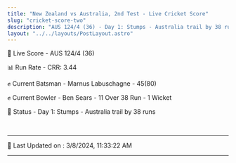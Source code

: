 ```yaml
---
title: "New Zealand vs Australia, 2nd Test - Live Cricket Score"
slug: "cricket-score-two"
description: "AUS 124/4 (36) - Day 1: Stumps - Australia trail by 38 runs."
layout: "../../layouts/PostLayout.astro"
---
```


🔴 Live Score - AUS 124/4 (36)  

📊 Run Rate - CRR: 3.44  

✊ Current Batsman - Marnus Labuschagne - 45(80)  

✊ Current Bowler - Ben Sears - 11 Over 38 Run - 1 Wicket  

📑 Status - Day 1: Stumps - Australia trail by 38 runs

<br />

***

📝 Last Updated on : 3/8/2024, 11:33:22 AM

***


